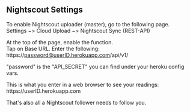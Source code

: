 ## Nightscout Settings  
  
To enable Nightscout uploader (master), go to the following page.  
Settings &#8722;> Cloud Upload &#8722;> Nightscout Sync (REST-API)  

At the top of the page, enable the function.  
Tap on Base URL.  Enter the following:  
https<nolink>://password@userID.herokuapp.com/api/v1/   

"password" is the "API_SECRET" you can find under your heroku config vars.  

This is what you enter in a web browser to see your readings:  
https<nolink>://userID.herokuapp.com
  
That's also all a Nightscout follower needs to follow you.  
